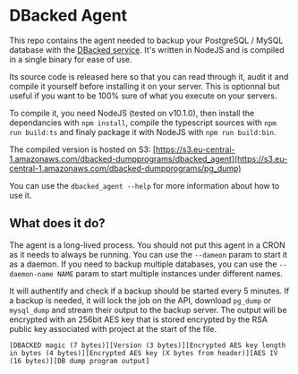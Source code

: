 # DBacked Agent

This repo contains the agent needed to backup your PostgreSQL / MySQL database with the [DBacked service](https://dbacked.com). It's written in NodeJS and is compiled in a single binary for ease of use.

Its source code is released here so that you can read through it, audit it and compile it yourself before installing it on your server. This is optionnal but useful if you want to be 100% sure of what you execute on your servers.

To compile it, you need NodeJS (tested on v10.1.0), then install the dependancies with `npm install`, compile the typescript sources with `npm run build:ts` and finaly package it with NodeJS with `npm run build:bin`.

The compiled version is hosted on S3: [https://s3.eu-central-1.amazonaws.com/dbacked-dumpprograms/dbacked_agent](https://s3.eu-central-1.amazonaws.com/dbacked-dumpprograms/pg_dump)

You can use the `dbacked_agent --help` for more information about how to use it.

## What does it do?

The agent is a long-lived process. You should not put this agent in a CRON as it needs to always be running. You can use the `--dameon` param to start it as a daemon. If you need to backup multiple databases, you can use the `--daemon-name NAME` param to start multiple instances under different names.

It will authentify and check if a backup should be started every 5 minutes. If a backup is needed, it will lock the job on the API, download `pg_dump` or `mysql_dump` and stream their output to the backup server. The output will be encrypted with an 256bit AES key that is stored encrypted by the RSA public key associated with project at the start of the file.

```
[DBACKED magic (7 bytes)][Version (3 bytes)][Encrypted AES key length in bytes (4 bytes)][Encrypted AES key (X bytes from header)][AES IV (16 bytes)][DB dump program output]
```
